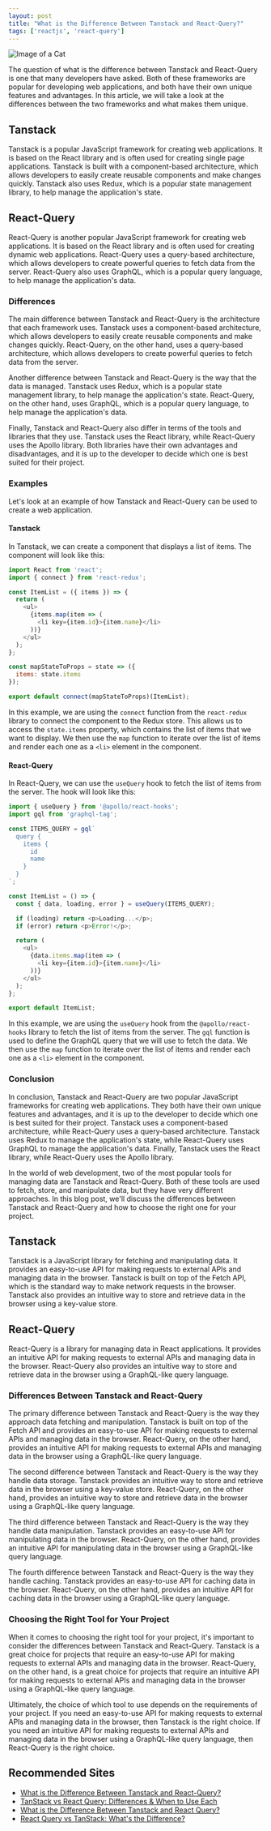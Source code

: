```yaml
---
layout: post
title: "What is the Difference Between Tanstack and React-Query?"
tags: ['reactjs', 'react-query']
---
```


![Image of a Cat](http://source.unsplash.com/1600x900/?cat)

The question of what is the difference between Tanstack and React-Query is one that many developers have asked. Both of these frameworks are popular for developing web applications, and both have their own unique features and advantages. In this article, we will take a look at the differences between the two frameworks and what makes them unique.

## Tanstack

Tanstack is a popular JavaScript framework for creating web applications. It is based on the React library and is often used for creating single page applications. Tanstack is built with a component-based architecture, which allows developers to easily create reusable components and make changes quickly. Tanstack also uses Redux, which is a popular state management library, to help manage the application's state.

## React-Query

React-Query is another popular JavaScript framework for creating web applications. It is based on the React library and is often used for creating dynamic web applications. React-Query uses a query-based architecture, which allows developers to create powerful queries to fetch data from the server. React-Query also uses GraphQL, which is a popular query language, to help manage the application's data.

### Differences

The main difference between Tanstack and React-Query is the architecture that each framework uses. Tanstack uses a component-based architecture, which allows developers to easily create reusable components and make changes quickly. React-Query, on the other hand, uses a query-based architecture, which allows developers to create powerful queries to fetch data from the server.

Another difference between Tanstack and React-Query is the way that the data is managed. Tanstack uses Redux, which is a popular state management library, to help manage the application's state. React-Query, on the other hand, uses GraphQL, which is a popular query language, to help manage the application's data.

Finally, Tanstack and React-Query also differ in terms of the tools and libraries that they use. Tanstack uses the React library, while React-Query uses the Apollo library. Both libraries have their own advantages and disadvantages, and it is up to the developer to decide which one is best suited for their project.

### Examples

Let's look at an example of how Tanstack and React-Query can be used to create a web application.

#### Tanstack

In Tanstack, we can create a component that displays a list of items. The component will look like this:

```javascript
import React from 'react';
import { connect } from 'react-redux';

const ItemList = ({ items }) => {
  return (
    <ul>
      {items.map(item => (
        <li key={item.id}>{item.name}</li>
      ))}
    </ul>
  );
};

const mapStateToProps = state => ({
  items: state.items
});

export default connect(mapStateToProps)(ItemList);
```

In this example, we are using the `connect` function from the `react-redux` library to connect the component to the Redux store. This allows us to access the `state.items` property, which contains the list of items that we want to display. We then use the `map` function to iterate over the list of items and render each one as a `<li>` element in the component.

#### React-Query

In React-Query, we can use the `useQuery` hook to fetch the list of items from the server. The hook will look like this:

```javascript
import { useQuery } from '@apollo/react-hooks';
import gql from 'graphql-tag';

const ITEMS_QUERY = gql`
  query {
    items {
      id
      name
    }
  }
`;

const ItemList = () => {
  const { data, loading, error } = useQuery(ITEMS_QUERY);

  if (loading) return <p>Loading...</p>;
  if (error) return <p>Error!</p>;

  return (
    <ul>
      {data.items.map(item => (
        <li key={item.id}>{item.name}</li>
      ))}
    </ul>
  );
};

export default ItemList;
```

In this example, we are using the `useQuery` hook from the `@apollo/react-hooks` library to fetch the list of items from the server. The `gql` function is used to define the GraphQL query that we will use to fetch the data. We then use the `map` function to iterate over the list of items and render each one as a `<li>` element in the component.

### Conclusion

In conclusion, Tanstack and React-Query are two popular JavaScript frameworks for creating web applications. They both have their own unique features and advantages, and it is up to the developer to decide which one is best suited for their project. Tanstack uses a component-based architecture, while React-Query uses a query-based architecture. Tanstack uses Redux to manage the application's state, while React-Query uses GraphQL to manage the application's data. Finally, Tanstack uses the React library, while React-Query uses the Apollo library.

In the world of web development, two of the most popular tools for managing data are Tanstack and React-Query. Both of these tools are used to fetch, store, and manipulate data, but they have very different approaches. In this blog post, we'll discuss the differences between Tanstack and React-Query and how to choose the right one for your project.

## Tanstack

Tanstack is a JavaScript library for fetching and manipulating data. It provides an easy-to-use API for making requests to external APIs and managing data in the browser. Tanstack is built on top of the Fetch API, which is the standard way to make network requests in the browser. Tanstack also provides an intuitive way to store and retrieve data in the browser using a key-value store.

## React-Query

React-Query is a library for managing data in React applications. It provides an intuitive API for making requests to external APIs and managing data in the browser. React-Query also provides an intuitive way to store and retrieve data in the browser using a GraphQL-like query language.

### Differences Between Tanstack and React-Query

The primary difference between Tanstack and React-Query is the way they approach data fetching and manipulation. Tanstack is built on top of the Fetch API and provides an easy-to-use API for making requests to external APIs and managing data in the browser. React-Query, on the other hand, provides an intuitive API for making requests to external APIs and managing data in the browser using a GraphQL-like query language.

The second difference between Tanstack and React-Query is the way they handle data storage. Tanstack provides an intuitive way to store and retrieve data in the browser using a key-value store. React-Query, on the other hand, provides an intuitive way to store and retrieve data in the browser using a GraphQL-like query language.

The third difference between Tanstack and React-Query is the way they handle data manipulation. Tanstack provides an easy-to-use API for manipulating data in the browser. React-Query, on the other hand, provides an intuitive API for manipulating data in the browser using a GraphQL-like query language.

The fourth difference between Tanstack and React-Query is the way they handle caching. Tanstack provides an easy-to-use API for caching data in the browser. React-Query, on the other hand, provides an intuitive API for caching data in the browser using a GraphQL-like query language.

### Choosing the Right Tool for Your Project

When it comes to choosing the right tool for your project, it's important to consider the differences between Tanstack and React-Query. Tanstack is a great choice for projects that require an easy-to-use API for making requests to external APIs and managing data in the browser. React-Query, on the other hand, is a great choice for projects that require an intuitive API for making requests to external APIs and managing data in the browser using a GraphQL-like query language. 

Ultimately, the choice of which tool to use depends on the requirements of your project. If you need an easy-to-use API for making requests to external APIs and managing data in the browser, then Tanstack is the right choice. If you need an intuitive API for making requests to external APIs and managing data in the browser using a GraphQL-like query language, then React-Query is the right choice.
## Recommended Sites
- [What is the Difference Between Tanstack and React-Query?](https://www.telerik.com/blogs/what-is-the-difference-between-tanstack-and-react-query)
- [TanStack vs React Query: Differences & When to Use Each](https://www.codementor.io/@davidtang/tanstack-vs-react-query-differences-when-to-use-each-e5jm1x6yj)
- [What is the Difference Between Tanstack and React Query?](https://www.codingdojo.com/blog/what-is-the-difference-between-tanstack-and-react-query/)
- [React Query vs TanStack: What's the Difference?](https://www.upgrad.com/blog/react-query-vs-tanstack/)